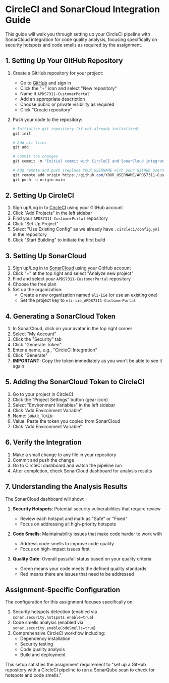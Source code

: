 <!-- filepath: c:\Users\eliiz\Desktop\Learning\CustomerPortal\CIRCLECI_SETUP.md -->
# CircleCI and SonarCloud Integration Guide

This guide will walk you through setting up your CircleCI pipeline with SonarCloud integration for code quality analysis, focusing specifically on security hotspots and code smells as required by the assignment.

## 1. Setting Up Your GitHub Repository

1. Create a GitHub repository for your project:
   - Go to [GitHub](https://github.com) and sign in
   - Click the "+" icon and select "New repository"
   - Name it `APDS7311-CustomerPortal`
   - Add an appropriate description
   - Choose public or private visibility as required
   - Click "Create repository"

2. Push your code to the repository:
   ```powershell
   # Initialize git repository (if not already initialized)
   git init
   
   # Add all files
   git add .
   
   # Commit the changes
   git commit -m "Initial commit with CircleCI and SonarCloud integration"
   
   # Add remote and push (replace YOUR_USERNAME with your GitHub username)
   git remote add origin https://github.com/YOUR_USERNAME/APDS7311-CustomerPortal.git
   git push -u origin main
   ```

## 2. Setting Up CircleCI

1. Sign up/Log in to [CircleCI](https://circleci.com/) using your GitHub account
2. Click "Add Projects" in the left sidebar
3. Find your `APDS7311-CustomerPortal` repository
4. Click "Set Up Project"
5. Select "Use Existing Config" as we already have `.circleci/config.yml` in the repository
6. Click "Start Building" to initiate the first build

## 3. Setting Up SonarCloud

1. Sign up/Log in to [SonarCloud](https://sonarcloud.io/) using your GitHub account
2. Click "+" at the top right and select "Analyze new project"
3. Find and select your `APDS7311-CustomerPortal` repository
4. Choose the free plan
5. Set up the organization:
   - Create a new organization named `eli-iie` (or use an existing one)
   - Set the project key to `eli-iie_APDS7311-CustomerPortal`

## 4. Generating a SonarCloud Token

1. In SonarCloud, click on your avatar in the top right corner
2. Select "My Account"
3. Click the "Security" tab
4. Click "Generate Token"
5. Enter a name, e.g., "CircleCI Integration"
6. Click "Generate"
7. **IMPORTANT**: Copy the token immediately as you won't be able to see it again

## 5. Adding the SonarCloud Token to CircleCI

1. Go to your project in CircleCI
2. Click the "Project Settings" button (gear icon)
3. Select "Environment Variables" in the left sidebar
4. Click "Add Environment Variable"
5. Name: `SONAR_TOKEN`
6. Value: Paste the token you copied from SonarCloud
7. Click "Add Environment Variable"

## 6. Verify the Integration

1. Make a small change to any file in your repository
2. Commit and push the change
3. Go to CircleCI dashboard and watch the pipeline run
4. After completion, check SonarCloud dashboard for analysis results

## 7. Understanding the Analysis Results

The SonarCloud dashboard will show:

1. **Security Hotspots**: Potential security vulnerabilities that require review
   - Review each hotspot and mark as "Safe" or "Fixed"
   - Focus on addressing all high-priority hotspots

2. **Code Smells**: Maintainability issues that make code harder to work with
   - Address code smells to improve code quality
   - Focus on high-impact issues first

3. **Quality Gate**: Overall pass/fail status based on your quality criteria
   - Green means your code meets the defined quality standards
   - Red means there are issues that need to be addressed

## Assignment-Specific Configuration

The configuration for this assignment focuses specifically on:

1. Security hotspots detection (enabled via `sonar.security.hotspots.enable=true`)
2. Code smells analysis (enabled via `sonar.security.enableCodeSmells=true`)
3. Comprehensive CircleCI workflow including:
   - Dependency installation
   - Security testing
   - Code quality analysis
   - Build and deployment

This setup satisfies the assignment requirement to "set up a GitHub repository with a CircleCI pipeline to run a SonarQube scan to check for hotspots and code smells."
